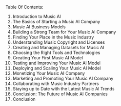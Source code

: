 Table Of Contents:

1. Introduction to Music AI
2. The Basics of Starting a Music AI Company
3. Music AI Business Models
4. Building a Strong Team for Your Music AI Company
5. Finding Your Place in the Music Industry
6. Understanding Music Copyright and Licenses
7. Creating and Managing Datasets for Music AI
8. Choosing the Right Tools and Technologies
9. Creating Your First Music AI Model
10. Testing and Improving Your Music AI Model
11. Deploying and Scaling Your Music AI Model
12. Monetizing Your Music AI Company
13. Marketing and Promoting Your Music AI Company
14. Collaborating with Music Industry Partners
15. Staying up to Date with the Latest Music AI Trends
16. Conclusion: The Future of Music AI Companies
17. Conclusion